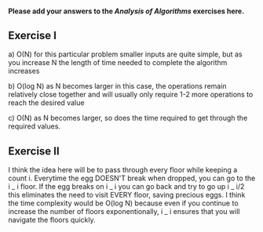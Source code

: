 #### Please add your answers to the **_Analysis of Algorithms_** exercises here.

## Exercise I

a) O(N) for this particular problem smaller inputs are quite simple, but as you increase N the length of time needed to complete the algorithm increases

b) O(log N) as N becomes larger in this case, the operations remain relatively close together and will usually only require 1-2 more operations to reach the desired value

c) O(N) as N becomes larger, so does the time required to get through the required values.

## Exercise II

I think the idea here will be to pass through every floor while keeping a count i. Everytime the egg DOESN'T break when dropped, you can go to the i _ i floor. If the egg breaks on i _ i you can go back and try to go up i _ i/2 this eliminates the need to visit EVERY floor, saving precious eggs. I think the time complexity would be O(log N) because even if you continue to increase the number of floors exponentionally, i _ i ensures that you will navigate the floors quickly.
